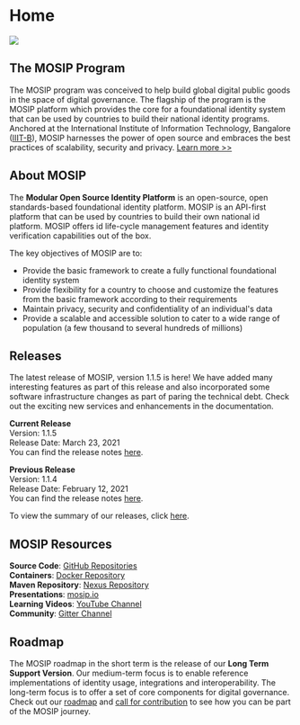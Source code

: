 # Home

![](\_images/mosip\_logo.png)

## The MOSIP Program

The MOSIP program was conceived to help build global digital public goods in the space of digital governance. The flagship of the program is the MOSIP platform which provides the core for a foundational identity system that can be used by countries to build their national identity programs. Anchored at the International Institute of Information Technology, Bangalore ([IIIT-B](https://www.iiitb.ac.in/)), MOSIP harnesses the power of open source and embraces the best practices of scalability, security and privacy. [Learn more >>](https://www.mosip.io/)

## About MOSIP

The **Modular Open Source Identity Platform** is an open-source, open standards-based foundational identity platform. MOSIP is an API-first platform that can be used by countries to build their own national id platform. MOSIP offers id life-cycle management features and identity verification capabilities out of the box.

The key objectives of MOSIP are to:

* Provide the basic framework to create a fully functional foundational identity system
* Provide flexibility for a country to choose and customize the features from the basic framework according to their requirements
* Maintain privacy, security and confidentiality of an individual's data
* Provide a scalable and accessible solution to cater to a wide range of population (a few thousand to several hundreds of millions)

## Releases

The latest release of MOSIP, version 1.1.5 is here! We have added many interesting features as part of this release and also incorporated some software infrastructure changes as part of paring the technical debt. Check out the exciting new services and enhancements in the documentation.

**Current Release**\
Version: 1.1.5\
Release Date: March 23, 2021\
You can find the release notes [here](Release-Notes-1.1.5.md).

**Previous Release**\
Version: 1.1.4\
Release Date: February 12, 2021\
You can find the release notes [here](Release-Notes-1.1.4.md).

To view the summary of our releases, click [here](MOSIP-Releases.md).

## MOSIP Resources

**Source Code**: [GitHub Repositories](https://github.com/mosip)\
**Containers**: [Docker Repository](https://hub.docker.com/u/mosipid)\
**Maven Repository**: [Nexus Repository](https://oss.sonatype.org/service/local/repositories/snapshots/content/io/mosip/)\
**Presentations**: [mosip.io](https://www.mosip.io/resources.php)\
**Learning Videos**: [YouTube Channel](https://www.youtube.com/channel/UCKFSVO6BO1QLvBzc4voziDg)\
**Community**: [Gitter Channel](https://gitter.im/mosip-community/community)

## Roadmap

The MOSIP roadmap in the short term is the release of our **Long Term Support Version**. Our medium-term focus is to enable reference implementations of identity usage, integrations and interoperability. The long-term focus is to offer a set of core components for digital governance. Check out our [roadmap](Roadmap.md) and [call for contribution](Call-for-Contribution.md) to see how you can be part of the MOSIP journey.

